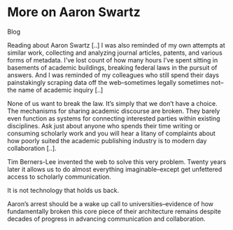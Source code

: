 # More on Aaron Swartz

Blog

Reading about Aaron Swartz [..] I was also reminded of my own attempts at similar work, collecting and analyzing journal articles, patents, and various forms of metadata. I’ve lost count of how many hours I’ve spent sitting in basements of academic buildings, breaking federal laws in the pursuit of answers. And I was reminded of my colleagues who still spend their days painstakingly scraping data off the web–sometimes legally sometimes not–the name of academic inquiry [..]

None of us want to break the law. It’s simply that we don’t have a choice.
The mechanisms for sharing academic discourse are broken. They barely even function as systems for connecting interested parties within existing disciplines. Ask just about anyone who spends their time writing or consuming scholarly work and you will hear a litany of complaints about how poorly suited the academic publishing industry is to modern day collaboration [..].

Tim Berners-Lee invented the web to solve this very problem. Twenty years later it allows us to do almost everything imaginable–except get unfettered access to scholarly communication.

It is not technology that holds us back.

Aaron’s arrest should be a wake up call to universities–evidence of how fundamentally broken this core piece of their architecture remains despite decades of progress in advancing communication and collaboration.

